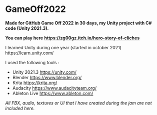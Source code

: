 # GameOff2022

**Made for GitHub Game Off 2022 in 30 days, my Unity project with C# code (Unity 2021.3).**

**You can play here** **https://zg00gz.itch.io/hero-story-of-cliches**
	
I learned Unity during one year (started in october 2021)
https://learn.unity.com/
	
I used the following tools :
- Unity 2021.3 https://unity.com/
- Blender      https://www.blender.org/
- Krita        https://krita.org/
- Audacity     https://www.audacityteam.org/
- Ableton Live https://www.ableton.com/

*All FBX, audio, textures or UI that I have created during the jam are not included here.*
